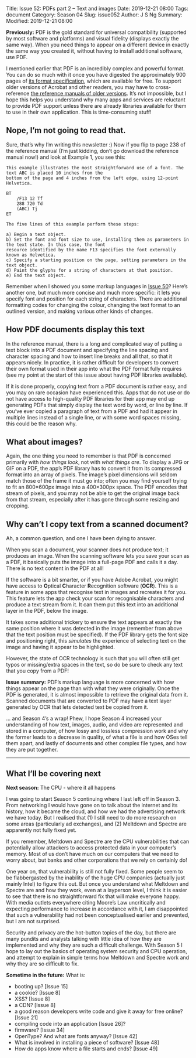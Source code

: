 Title: Issue 52: PDFs part 2 – Text and images
Date: 2019-12-21 08:00
Tags: document
Category: Season 04
Slug: issue052
Author: J S Ng
Summary: 
Modified: 2019-12-21 08:00

**Previously:** PDF is the gold standard for universal compatibility (supported by most software and platforms) and visual fidelity (displays exactly the same way). When you need things to appear on a different device in exactly the same way you created it, without having to install additional software, use PDF.

I mentioned earlier that PDF is an incredibly complex and powerful format. You can do so much with it once you have digested the approximately 900 pages of [its format specification](https://www.adobe.com/devnet/pdf/pdf_reference.html), which are available for free. To support older versions of Acrobat and other readers, you may have to cross-reference [the reference manuals of older versions](https://mpdf.github.io/reference/pdf-files-adobe/pdf-reference.html). It’s not impossible, but I hope this helps you understand why many apps and services are reluctant to provide PDF support unless there are already libraries available for them to use in their own application. This is time-consuming stuff!

## Nope, I’m not going to read that.

Sure, that’s why I’m writing this newsletter :) Now if you flip to page 238 of the reference manual (I’m just kidding, don’t go download the reference manual now!) and look at Example 1, you see this:

```
This example illustrates the most straightforward use of a font. The text ABC is placed 10 inches from the
bottom of the page and 4 inches from the left edge, using 12-point Helvetica.

BT
    /F13 12 Tf
    288 720 Td
    (ABC) Tj
ET

The five lines of this example perform these steps:

a) Begin a text object.
b) Set the font and font size to use, installing them as parameters in the text state. In this case, the font
resource identified by the name F13 specifies the font externally known as Helvetica.
c) Specify a starting position on the page, setting parameters in the text object.
d) Paint the glyphs for a string of characters at that position.
e) End the text object.
```

Remember when I showed you some markup languages in [Issue 50]({filename}/season04/issue050/issue050.md)? Here’s another one, but much more concise and much more specific: it lets you specify font and position for each string of characters. There are additional formatting codes for changing the colour, changing the text format to an outlined version, and making various other kinds of changes.

## How PDF documents display this text

In the reference manual, there is a long and complicated way of putting a text block into a PDF document and specifying the line spacing and character spacing and how to insert line breaks and all that, so that it appears nicely. In practice, it is rather difficult for developers to convert their own format used in their app into what the PDF format fully requires (see my point at the start of this issue about having PDF libraries available).

If it is done properly, copying text from a PDF document is rather easy, and you may on rare occasion have experienced this. Apps that do not use or do not have access to high-quality PDF libraries for their app may end up generating PDFs that simply display the text word by word, or line by line. If you’ve ever copied a paragraph of text from a PDF and had it appear in multiple lines instead of a single line, or with some word spaces missing, this could be the reason why.

## What about images?

Again, the one thing you need to remember is that PDF is concerned primarily with *how things look*, not with *what things are*. To display a JPG or GIF on a PDF, the app’s PDF library has to convert it from its compressed format into an array of pixels. The image’s pixel dimensions will seldom match those of the frame it must go into; often you may find yourself trying to fit an 800×600px image into a 400×300px space. The PDF encodes that stream of pixels, and you may not be able to get the original image back from that stream, especially after it has gone through some resizing and cropping.

## Why can’t I copy text from a scanned document?

Ah, a common question, and one I have been dying to answer.

When you scan a document, your scanner does not produce text; it produces an image. When the scanning software lets you save your scan as a PDF, it basically puts the image into a full-page PDF and calls it a day. There is no text content in the PDF at all!

If the software is a bit smarter, or if you have Adobe Acrobat, you might have access to **O**ptical **C**haracter **R**ecognition software (**OCR**). This is a feature in some apps that recognise text in images and recreates it for you. This feature lets the app check your scan for recognisable characters and produce a text stream from it. It can them put this text into an additional layer in the PDF, below the image.

It takes some additional trickery to ensure the text appears at exactly the same position where it was detected in the image (remember from above that the text position must be specified). If the PDF library gets the font size and positioning right, this *simulates* the experience of selecting text on the image and having it appear to be highlighted.

However, the state of OCR technology is such that you will often still get typos or missing/extra spaces in the text, so do be sure to check any text that you copy from a PDF!

**Issue summary:** PDF’s markup language is more concerned with how things appear on the page than with what they were originally. Once the PDF is generated, it is almost impossible to retrieve the original data from it. Scanned documents that are converted to PDF may have a text layer generated by OCR that lets detected text be copied from it.

… and Season 4’s a wrap! Phew, I hope Season 4 increased your understanding of how text, images, audio, and video are represented and stored in a computer, of how lossy and lossless compression work and why the former leads to a decrease in quality, of what a file is and how OSes tell them apart, and lastly of documents and other complex file types, and how they are put together.

-----

## What I’ll be covering next

**Next season:** The CPU - where it all happens

I was going to start Season 5 continuing where I last left off in Season 3. From networking I would have gone on to talk about the internet and its history, how it became the cloud, and how we had the advertising network we have today. But I realised that (1) I still need to do more research on some areas (particularly ad exchanges), and (2) Meltdown and Spectre are apparently not fully fixed yet.

If you remember, Meltdown and Spectre are the CPU vulnerabilities that can potentially allow attackers to access protected data in your computer’s memory. Most of us don’t have much on our computers that we need to worry about, but banks and other corporations that we rely on certainly do!

One year on, that vulnerability is still not fully fixed. Some people seem to be flabbergasted by the inability of the huge CPU companies (actually just mainly Intel) to figure this out. But once you understand what Meltdown and Spectre are and how they work, even at a layperson level, I think it is easier to see that there is no straightforward fix that will make everyone happy. With media outlets everywhere citing Moore’s Law uncritically and expecting performance to increase in accordance with it, I am disappointed that such a vulnerability had not been conceptualised earlier and prevented, but I am not surprised.

Security and privacy are the hot-button topics of the day, but there are many pundits and analysts talking with little idea of how they are implemented and why they are such a difficult challenge. With Season 5 I hope to lay out the basics of operating system security and CPU operation, and attempt to explain in simple terms how Meltdown and Spectre work and why they are so difficult to fix.

**Sometime in the future:** What is:

- booting up? [Issue 15]
- a cookie? [Issue 8]
- XSS? [Issue 8]
- a CDN? [Issue 8]
- a good reason developers write code and give it away for free online? [Issue 21]
- compiling code into an application [Issue 26]?
- firmware? [Issue 34]
- OpenType? And what are fonts anyway? [Issue 42]
- What is involved in installing a piece of software? [Issue 48]
- How do apps know where a file starts and ends? [Issue 49]
